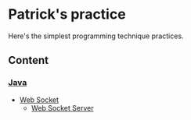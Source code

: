 # Patrick's practice

Here's the simplest programming technique practices. 

## Content

### [Java](./java)
- [Web Socket](./java/websocket)
  - [Web Socket Server](./java/websocket/websocket-server)
